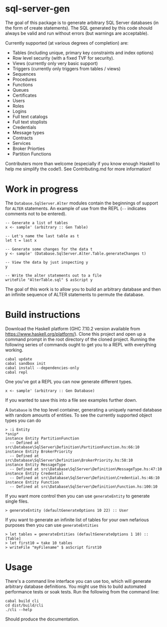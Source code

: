 # sql-server-gen

The goal of this package is to generate arbitrary SQL Server databases (in the form of create statements). The SQL generated by this code should always be valid and run without errors (but warnings are acceptable).

Currently supported (at various degrees of completion) are:
* Tables (including unique, primary key constraints and index options)
* Row level security (with a fixed TVF for security).
* Views (currently only very basic support)
* Triggers (currently only triggers from tables / views)
* Sequences
* Procedures
* Functions
* Queues
* Certificates
* Users
* Roles
* Logins
* Full text catalogs
* Full text stoplists
* Credentials
* Message types
* Contracts
* Services
* Broker Priorties
* Partition Functions

Contributers more than welcome (especially if you know enough Haskell to help me simplify the code!). See Contributing.md for more information!

# Work in progress

The `Database.SqlServer.Alter` modules contain the beginnings of support for `ALTER` statements. An example of use from the REPL (`--` indicates comments not to be entered).

    -- Generate a list of tables
    x <- sample' (arbitrary :: Gen Table)

    -- Let's name the last table as t
    let t = last x

    -- Generate some changes for the data t
    y <- sample' (Database.SqlServer.Alter.Table.generateChanges t)
    
    -- View the data by just inspecting y
    y

    -- Write the alter statements out to a file
    writeFile "AlterTable.sql" $ asScript y

The goal of this work is to allow you to build an arbitrary database and then an infinite sequence of ALTER statements to permute the database.

# Build instructions

Download the Haskell platform (GHC 7.10.2 version available from https://www.haskell.org/platform/). Clone this project and open up a command prompt in the root directory of the cloned project. Running the following series of commands ought to get you to a REPL with everything working.

    cabal update
    cabal sandbox init
    cabal install --dependencies-only
    cabal repl

One you've got a REPL you can now generate different types.

    x <- sample' (arbitrary :: Gen Database)

If you wanted to save this into a file see examples further down.

A `Database` is the top level container, generating a uniquely named database with random amounts of entities. To see the currently supported object types you can do

    > :i Entity
    *snip*
    instance Entity PartitionFunction
      -- Defined at src\Database\SqlServer\Definition\PartitionFunction.hs:66:10
    instance Entity BrokerPriority
      -- Defined at src\Database\SqlServer\Definition\BrokerPriority.hs:58:10
    instance Entity MessageType
      -- Defined at src\Database\SqlServer\Definition\MessageType.hs:47:10
    instance Entity Credential
      -- Defined at src\Database\SqlServer\Definition\Credential.hs:46:10
    instance Entity Function
      -- Defined at src\Database\SqlServer\Definition\Function.hs:100:10

If you want more control then you can use `generateEntity` to generate single files.

    > generateEntity (defaultGenerateOptions 10 22) :: User

If you want to generate an infinite list of tables for your own nefarious purposes then you can use `generateEntities`

    > let tables = generateEntities (defaultGenerateOptions 1 10) :: [Table]
    > let first10 = take 10 tables
    > writeFile "myFilename" $ asScript first10


# Usage

There's a command line interface you can use too, which will generate arbitrary database definitions. You might use this to build automated performance tests or soak tests. Run the following from the command line:

    cabal build cli
    cd dist/build/cli
    ./cli --help    

Should produce the documentation.  
